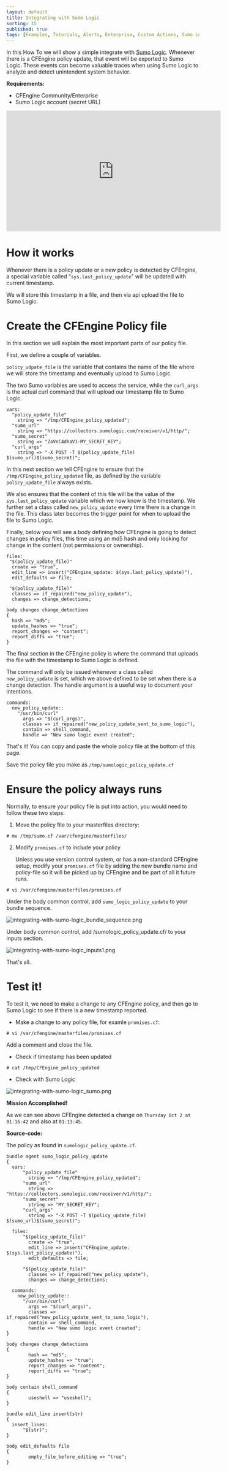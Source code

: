 ```yaml
---
layout: default
title: Integrating with Sumo Logic
sorting: 15
published: true
tags: [Examples, Tutorials, Alerts, Enterprise, Custom Actions, Sumo Logic]
---
```

In this How To we will show a simple integrate with [Sumo Logic](http://www.sumologic.com). Whenever there is a CFEngine policy update, that event will be exported to Sumo Logic. These events can become valuable traces when using Sumo Logic to analyze and detect unintendent system behavior.

**Requirements:**

-   CFEngine Community/Enterprise
-   Sumo Logic account (secret URL)

<iframe width="560" height="315" src="https://www.youtube.com/embed/5_JaglgmLpg" frameborder="0" allowfullscreen></iframe>

# How it works

Whenever there is a policy update or a new policy is detected by CFEngine, a special variable called "`sys.last_policy_update`" will be updated with current timestamp.

We will store this timestamp in a file, and then via api upload the file to Sumo Logic.

# Create the CFEngine Policy file

In this section we will explain the most important parts of our policy file.

First, we define a couple of variables.

`policy_udpate_file` is the variable that contains the name of the file where we will store the timestamp and eventually upload to Sumo Logic.

The two Sumo variables are used to access the service, while the `curl_args` is the actual curl command that will upload our timestamp file to Sumo Logic.

```cf3
vars:
  "policy_update_file"
    string => "/tmp/CFEngine_policy_updated";
  "sumo_url"
    string => "https://collectors.sumologic.com/receiver/v1/http/";
  "sumo_secret"
    string => "ZaVnC4dhaV1-MY_SECRET_KEY";
  "curl_args"
    string => "-X POST -T $(policy_update_file) $(sumo_url)$(sumo_secret)";
```

In this next section we tell CFEngine to ensure that the `/tmp/CFEngine_policy_updated` file, as defined by the variable `policy_update_file` always exists.

We also ensures that the content of this file will be the value of the `sys.last_policy_update` variable which we now know is the timestamp. We further set a class called `new_policy_update` every time there is a change in the file. This class later becomes the trigger point for when to upload the file to Sumo Logic.

Finally, below you will see a body defining how CFEngine is going to detect changes in policy files, this time using an md5 hash and only looking for change in the content (not permissions or ownership).

```cf3
files:
 "$(policy_update_file)"
  create => "true",
  edit_line => insert("CFEngine_update: $(sys.last_policy_update)"),
  edit_defaults => file;

 "$(policy_update_file)"
  classes => if_repaired("new_policy_update"),
  changes => change_detections;

body changes change_detections
{
  hash => "md5";
  update_hashes => "true";
  report_changes => "content";
  report_diffs => "true";
}
```

The final section in the CFEngine policy is where the command that uploads the file with the timestamp to Sumo Logic is defined.

The command will only be issued whenever a class called `new_policy_update` is set, which we above defined to be set when there is a change detection. The handle argument is a useful way to document your intentions.

```cf3
commands:
  new_policy_update::
    "/usr/bin/curl"
      args => "$(curl_args)",
      classes => if_repaired("new_policy_update_sent_to_sumo_logic"),
      contain => shell_command,
      handle => "New sumo logic event created";
```

That's it! You can copy and paste the whole policy file at the bottom of this page.

Save the policy file you make as `/tmp/sumologic_policy_update.cf`

# Ensure the policy always runs

Normally, to ensure your policy file is put into action, you would need to follow these two steps:

1. Move the policy file to your masterfiles directory:

```console
# mv /tmp/sumo.cf /var/cfengine/masterfiles/
```

2. Modify `promises.cf` to include your policy

   Unless you use version control system, or has a non-standard CFEngine setup, modify your `promises.cf` file by adding the new bundle name and policy-file so it will be picked up by CFEngine and be part of all it future runs.

```console
# vi /var/cfengine/masterfiles/promises.cf
```

Under the body common control, add `sumo_logic_policy_update` to your bundle sequence.

![integrating-with-sumo-logic_bundle_sequence.png](integrating-with-sumo-logic_bundle_sequence.png)

Under body common control, add /sumologic\_policy\_update.cf/ to your inputs section.

![integrating-with-sumo-logic_inputs1.png](integrating-with-sumo-logic_inputs1.png)

That's all.


# Test it!

To test it, we need to make a change to any CFEngine policy, and then go to Sumo Logic to see if there is a new timestamp reported.

* Make a change to any policy file, for examle `promises.cf`:

```console
# vi /var/cfengine/masterfiles/promises.cf  
```

Add a comment and close the file.

* Check if timestamp has been updated

```console
# cat /tmp/CFEngine_policy_updated  
```

*   Check with Sumo Logic

![integrating-with-sumo-logic_sumo.png](integrating-with-sumo-logic_sumo.png)

**Mission Accomplished!**

As we can see above CFEngine detected a change on `Thursday Oct 2 at 01:16:42` and also at `01:13:45`.

**Source-code:**

The policy as found in `sumologic_policy_update.cf`.

    bundle agent sumo_logic_policy_update
    {
      vars:
          "policy_update_file"
            string => "/tmp/CFEngine_policy_updated";
          "sumo_url"
            string => "https://collectors.sumologic.com/receiver/v1/http/";
          "sumo_secret"
            string => "MY_SECRET_KEY";
          "curl_args"
            string => "-X POST -T $(policy_update_file) $(sumo_url)$(sumo_secret)";

      files:
          "$(policy_update_file)"
            create => "true",
            edit_line => insert("CFEngine_update: $(sys.last_policy_update)"),
            edit_defaults => file;

          "$(policy_update_file)"
            classes => if_repaired("new_policy_update"),
            changes => change_detections;

      commands:
        new_policy_update::
          "/usr/bin/curl"
            args => "$(curl_args)",
            classes => if_repaired("new_policy_update_sent_to_sumo_logic"),
            contain => shell_command,
            handle => "New sumo logic event created";
    }

    body changes change_detections
    {
            hash => "md5";
            update_hashes => "true";
            report_changes => "content";
            report_diffs => "true";
    }

    body contain shell_command
    {
            useshell => "useshell";
    }

    bundle edit_line insert(str)
    {
      insert_lines:
          "$(str)";
    }

    body edit_defaults file
    {
            empty_file_before_editing => "true";
    }
